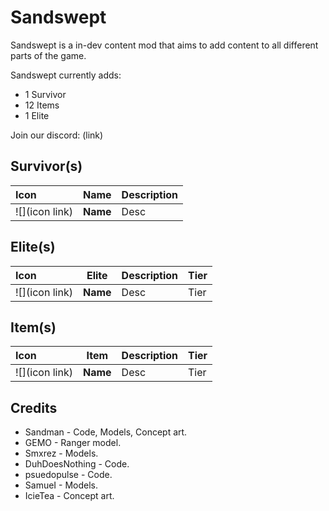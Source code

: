 # Sandswept
Sandswept is a in-dev content mod that aims to add content to all different parts of the game.

Sandswept currently adds:
- 1 Survivor
- 12 Items
- 1 Elite

Join our discord: (link)

## Survivor(s)
| Icon | Name | Description |
|:-|-|------|
|![](icon link) | **Name** | Desc |
## Elite(s)
| Icon | Elite | Description | Tier |
|:-|-|------|-|
|![](icon link) | **Name** | Desc | Tier |
## Item(s)
| Icon | Item | Description | Tier |
|:-|-|------|-|
|![](icon link) | **Name** | Desc | Tier |

## Credits
- Sandman - Code, Models, Concept art.
- GEMO - Ranger model.
- Smxrez - Models.
- DuhDoesNothing - Code.
- psuedopulse - Code.
- SamueI - Models.
- IcieTea - Concept art.
